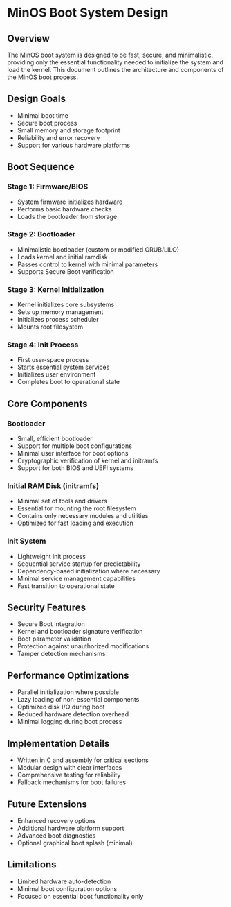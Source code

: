 # MinOS Boot System Design

## Overview
The MinOS boot system is designed to be fast, secure, and minimalistic, providing only the essential functionality needed to initialize the system and load the kernel. This document outlines the architecture and components of the MinOS boot process.

## Design Goals
- Minimal boot time
- Secure boot process
- Small memory and storage footprint
- Reliability and error recovery
- Support for various hardware platforms

## Boot Sequence

### Stage 1: Firmware/BIOS
- System firmware initializes hardware
- Performs basic hardware checks
- Loads the bootloader from storage

### Stage 2: Bootloader
- Minimalistic bootloader (custom or modified GRUB/LILO)
- Loads kernel and initial ramdisk
- Passes control to kernel with minimal parameters
- Supports Secure Boot verification

### Stage 3: Kernel Initialization
- Kernel initializes core subsystems
- Sets up memory management
- Initializes process scheduler
- Mounts root filesystem

### Stage 4: Init Process
- First user-space process
- Starts essential system services
- Initializes user environment
- Completes boot to operational state

## Core Components

### Bootloader
- Small, efficient bootloader
- Support for multiple boot configurations
- Minimal user interface for boot options
- Cryptographic verification of kernel and initramfs
- Support for both BIOS and UEFI systems

### Initial RAM Disk (initramfs)
- Minimal set of tools and drivers
- Essential for mounting the root filesystem
- Contains only necessary modules and utilities
- Optimized for fast loading and execution

### Init System
- Lightweight init process
- Sequential service startup for predictability
- Dependency-based initialization where necessary
- Minimal service management capabilities
- Fast transition to operational state

## Security Features
- Secure Boot integration
- Kernel and bootloader signature verification
- Boot parameter validation
- Protection against unauthorized modifications
- Tamper detection mechanisms

## Performance Optimizations
- Parallel initialization where possible
- Lazy loading of non-essential components
- Optimized disk I/O during boot
- Reduced hardware detection overhead
- Minimal logging during boot process

## Implementation Details
- Written in C and assembly for critical sections
- Modular design with clear interfaces
- Comprehensive testing for reliability
- Fallback mechanisms for boot failures

## Future Extensions
- Enhanced recovery options
- Additional hardware platform support
- Advanced boot diagnostics
- Optional graphical boot splash (minimal)

## Limitations
- Limited hardware auto-detection
- Minimal boot configuration options
- Focused on essential boot functionality only
